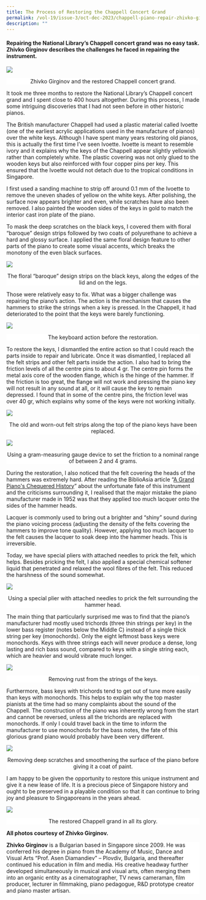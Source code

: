 ```yaml
---
title: The Process of Restoring the Chappell Concert Grand
permalink: /vol-19/issue-3/oct-dec-2023/chappell-piano-repair-zhivko-girginov/
description: ""
---
```

#### Repairing the National Library’s Chappell concert grand was no easy task. Zhivko Girginov describes the challenges he faced in repairing the instrument.

![](/images/Vol%2019%20Issue%203/Piano%20Repair%20Process/zhivko%20girginov%201.jpg)
<div style="background-color: white;text-align:center">Zhivko Girginov and the restored Chappell concert grand. </div>

It took me three months to restore the National Library’s Chappell concert grand and I spent close to 400 hours altogether. During this process, I made some intriguing discoveries that I had not seen before in other historic pianos.

The British manufacturer Chappell had used a plastic material called Ivoette (one of the earliest acrylic applications used in the manufacture of pianos) over the white keys. Although I have spent many years restoring old pianos, this is actually the first time I’ve seen Ivoette. Ivoette is meant to resemble ivory and it explains why the keys of the Chappell appear slightly yellowish rather than completely white. The plastic covering was not only glued to the wooden keys but also reinforced with four copper pins per key. This ensured that the Ivoette would not detach due to the tropical conditions in Singapore.

I first used a sanding machine to strip off around 0.1 mm of the Ivoette to remove the uneven shades of yellow on the white keys. After polishing, the surface now appears brighter and even, while scratches have also been removed. I also painted the wooden sides of the keys in gold to match the interior cast iron plate of the piano.&nbsp;

To mask the deep scratches on the black keys, I covered them with floral “baroque” design strips followed by two coats of polyurethane to achieve a hard and glossy surface. I applied the same floral design feature to other parts of the piano to create some visual accents, which breaks the monotony of the even black surfaces.

![](/images/Vol%2019%20Issue%203/Piano%20Repair%20Process/floral%20baroque%20design3.jpg)
<div style="background-color: white;text-align:center">The floral “baroque” design strips on the black keys, along the edges of the lid and on the legs. </div>

Those were relatively easy to fix. What was a bigger challenge was repairing the piano’s action. The action is the mechanism that causes the hammers to strike the strings when a key is pressed. In the Chappell, it&nbsp;had deteriorated to the point that the keys were barely functioning.

![](/images/Vol%2019%20Issue%203/Piano%20Repair%20Process/keyboard1.jpg)
<div style="background-color: white;text-align:center">The keyboard action before the restoration.</div>

To restore the keys, I dismantled the entire action so that I could reach the parts inside to repair and lubricate. Once it was dismantled, I replaced all the felt strips and other felt parts inside the action. I also had to bring the friction levels of all the centre pins to about 4 gr. The centre pin forms the metal axis core of the wooden flange, which is the hinge of the hammer. If the friction is too great, the flange will not work and pressing the piano key will not result in any sound at all, or it will cause the key to remain depressed. I found that in some of the centre pins, the friction level was over 40 gr, which explains why some of the keys were not working initially.

![](/images/Vol%2019%20Issue%203/Piano%20Repair%20Process/old%20and%20worn-out%20felt%20strips%202.jpg)
<div style="background-color: white;text-align:center">The old and worn-out felt strips along the top of the piano keys have been replaced.</div>

![](/images/Vol%2019%20Issue%203/Piano%20Repair%20Process/gram-measuring%20gauge%20device%202.jpg)
<div style="background-color: white;text-align:center">Using a gram-measuring gauge device to set the friction to a nominal range of between 2 and 4 grams.
</div>

During the restoration, I also noticed that the felt covering the heads of the hammers was extremely hard. After reading the BiblioAsia article “[A Grand Piano's Chequered History](https://biblioasia.nlb.gov.sg/vol-19/issue-3/oct-dec-2023/chappell-steinway-piano/)” about the unfortunate fate of this instrument and the criticisms surrounding it, I realised that the major mistake the piano manufacturer made in 1952 was that they applied too much lacquer onto the sides of the hammer heads. 

Lacquer is commonly used to bring out a brighter and “shiny” sound during the piano voicing process (adjusting the density of the felts covering the hammers to improve tone quality). However, applying too much lacquer to the felt causes the lacquer to soak deep into the hammer heads. This is irreversible.

Today, we have special pliers with attached needles to prick the felt, which helps. Besides pricking the felt, I also applied a special chemical softener liquid that penetrated and relaxed the wool fibres of the felt. This reduced the harshness of the sound somewhat.  

![](/images/Vol%2019%20Issue%203/Piano%20Repair%20Process/using%20a%20special%20plier%20with%20attached%20needles%202.jpg)
<div style="background-color: white;text-align:center">Using a special plier with attached needles to prick the felt surrounding the hammer head.</div>

The main thing that particularly surprised me was to find that the piano’s manufacturer had mostly used trichords (three thin strings per key) in the lower bass register (notes below the Middle C) instead of a single thick string per key (monochords). Only the eight leftmost bass keys were monochords. Keys with three strings each will never produce a dense, long lasting and rich bass sound, compared to keys with a single string each, which are heavier and would vibrate much longer. 

![](/images/Vol%2019%20Issue%203/Piano%20Repair%20Process/removing%20rust%20from%20the%20strings%202.jpg)
<div style="background-color: white;text-align:center">Removing rust from the strings of the keys.</div>

Furthermore, bass keys with trichords tend to get out of tune more easily than keys with monochords. This helps to explain why the top master pianists at the time had so many complaints about the sound of the Chappell. The construction of the piano was inherently wrong from the start and cannot be reversed, unless all the trichords are replaced with monochords. If only I could travel back in the time to inform the manufacturer to use monochords for the bass notes, the fate of this glorious grand piano would probably have been very different.

![](/images/Vol%2019%20Issue%203/Piano%20Repair%20Process/scratches%20smoothening1.jpg)
<div style="background-color: white;text-align:center">Removing deep scratches and smoothening the surface of the piano before giving it a coat of paint.</div>

I am happy to be given the opportunity to restore this unique instrument and give it a new lease of life. It is a precious piece of Singapore history and ought to be preserved in a playable condition so that it can continue to bring joy and pleasure to Singaporeans in the years ahead.

![](/images/Vol%2019%20Issue%203/Piano%20Repair%20Process/restored%20v1.jpg)
<div style="background-color: white;text-align:center">The restored Chappell grand in all its glory.</div>

**All photos courtesy of Zhivko Girginov.**<br>

<div style="background-color: white;">
<b>Zhivko Girginov</b> is a Bulgarian based in Singapore since 2009. He was conferred his degree in piano from the Academy of Music, Dance and Visual Arts “Prof. Asen Diamandiev” – Plovdiv, Bulgaria, and thereafter continued his education in film and media. His creative headway further developed simultaneously in musical and visual arts, often merging them into an organic entity as a cinematographer, TV news cameraman, film producer, lecturer in filmmaking, piano pedagogue, R&amp;D prototype creator and piano master artisan.</div>